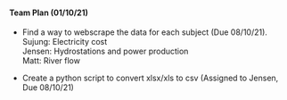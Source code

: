 #### Team Plan (01/10/21)
- Find a way to webscrape the data for each subject (Due 08/10/21).
  Sujung: Electricity cost  
  Jensen: Hydrostations and power production  
  Matt: River flow  

- Create a python script to convert xlsx/xls to csv (Assigned to Jensen, Due 08/10/21)

